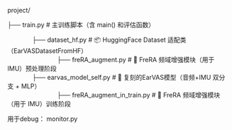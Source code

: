 project/  
<!-- 运行耗时太长，目前最好直接加载 HF 数据集  
├── preprocess_one_sample.py         # 💾 预处理脚本：单样本存pt文件  
├── preprocess_save.py               # 💾 预处理脚本： 一次性提取特征 mel / imu / label 并保存 .pt 文件  
　　　　├── dataset_hf.py                # 包含 EarVASDatasetFromHF   
-->  
├── train.py                         # 主训练脚本（含 main() 和评估函数）  
<!-- 　　　　├── dataset_lazy_split.py        # 🧊 懒加载 Dataset，从分块 .pt 文件中读取样本，与preprocess_save.py配合使用   -->
　　　　├── dataset_hf.py                  # 📦 HuggingFace Dataset 适配类（EarVASDatasetFromHF）  
　　　　　　　　├── freRA_augment.py               # 🔁 FreRA 频域增强模块（用于 IMU）预处理阶段  
　　　　├── earvas_model_self.py             # 🧩 复刻的EarVAS模型（音频+IMU 双分支 + MLP）   
　　　　　　　　├── freRA_augment_in_train.py   # 🔁 FreRA 频域增强模块（用于 IMU）训练阶段  

用于debug：
monitor.py
